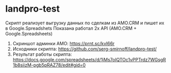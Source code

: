 # landpro-test

Скрипт реализует выгрузку данных по сделкам из AMO.CRM и пишет их в Google.Spreadshets
Показана работал 2х API (AMO.CRM + Google.Spreadsheets)

1. Скриншот админки AMO: https://prnt.sc/kvl66r
2. Исходники скрипта: https://github.com/serg-smirnoff/landpro-test/
3. Результат работы скрипта: https://docs.google.com/spreadsheets/d/1jMs7oIQTOc1vPPTrdz7WGsgR1b8siizM-pgb5pRAZ78/edit#gid=0